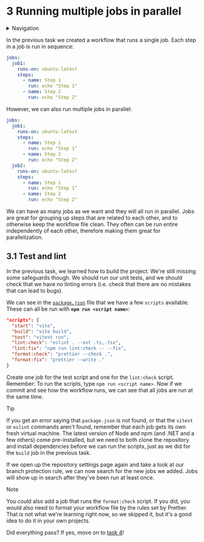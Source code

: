 # 3 Running multiple jobs in parallel

<details>
<summary>Navigation</summary>

1. ~~[Creating a workflow](../1/README.md)~~
1. ~~[Building code in a workflow](../2/README.md)~~
1. **Running multiple jobs in parallel** (this task)
1. [Running jobs in sequence](../4/README.md)
1. [Deploying to GitHub Pages](../5/README.md)
1. [Using other events to run workflows](../6/README.md)
1. [Outputs from steps and jobs](../7/README.md)
1. [Keeping dependencies up to date with Dependabot](../8/README.md)
1. [Matrices](../9/README.md)
1. [Workflow dispatch inputs and security verification](../10/README.md)

</details>

In the previous task we created a workflow that runs a single job.
Each step in a job is run in sequence:

```yaml
jobs:
  job1:
    runs-on: ubuntu-latest
    steps:
      - name: Step 1
        run: echo "Step 1"
      - name: Step 2
        run: echo "Step 2"
```

However, we can also run multiple jobs in parallel:

```yaml
jobs:
  job1:
    runs-on: ubuntu-latest
    steps:
      - name: Step 1
        run: echo "Step 1"
      - name: Step 2
        run: echo "Step 2"
  job2:
    runs-on: ubuntu-latest
    steps:
      - name: Step 1
        run: echo "Step 1"
      - name: Step 2
        run: echo "Step 2"
```

We can have as many jobs as we want and they will all run in parallel.
Jobs are great for grouping up steps that are related to each other, and to otherwise keep the workflow file clean.
They often can be run entire independently of each other, therefore making them great for parallelization.

## 3.1 Test and lint

In the previous task, we learned how to build the project.
We're still missing some safeguards though.
We should run our unit tests, and we should check that we have no linting errors (i.e. check that there are no mistakes that can lead to bugs).

We can see in the [`package.json`](../../package.json) file that we have a few `scripts` available.
These can all be run with **`npm run <script name>`**:

```json
"scripts": {
  "start": "vite",
  "build": "vite build",
  "test": "vitest run",
  "lint:check": "eslint . --ext .ts,.tsx",
  "lint:fix": "npm run lint:check -- --fix",
  "format:check": "prettier --check .",
  "format:fix": "prettier --write ."
}
```

Create one job for the test script and one for the `lint:check` script.
Remember: To run the scripts, type `npm run <script name>`.
Now if we commit and see how the workflow runs, we can see that all jobs are run at the same time.

> [!TIP]
> If you get an error saying that `package.json` is not found, or that the `vitest` or `eslint` commands aren't found, remember that each job gets its own fresh virtual machine.
> The latest version of Node and npm (and .NET and a few others) come pre-installed, but we need to both clone the repository and install dependencies before we can run the scripts, just as we did for the `build` job in the previous task.

If we open up the repository settings page again and take a look at our branch protection rule, we can now search for the new jobs we added.
Jobs will show up in search after they've been run at least once.

> [!NOTE]
> You could also add a job that runs the `format:check` script.
> If you did, you would also need to format your workflow file by the rules set by Prettier.
> That is not what we're learning right now, so we skipped it, but it's a good idea to do it in your own projects.

Did everything pass?
If yes, move on to [task 4](../4/README.md)!
